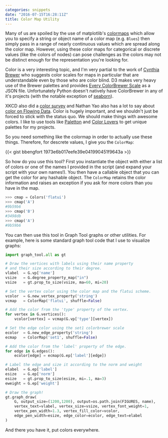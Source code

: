 ```yaml
---
categories: snippets
date: "2016-07-15T16:28:11Z"
title: Color Map Utility
---
```


Many of us are spoiled by the use of matplotlib's [colormaps](http://matplotlib.org/examples/color/colormaps_reference.html) which allow you to specify a string or object name of a color map (e.g. `Blues`) then simply pass in a range of nearly continuous values which are spread along the color map. However, using these color maps for categorical or discrete values (like the colors of nodes) can pose challenges as the colors may not be distinct enough for the representation you're looking for.

Color is a very interesting topic, and I'm very partial to the work of [Cynthia Brewer](http://colorbrewer2.org/) who suggests color scales for maps in particular that are understandable even by those who are color blind. D3 makes very heavy use of the Brewer palettes and provides [Every ColorBrewer Scale](https://bl.ocks.org/mbostock/5577023) as a JSON file. Unfortunately Python doesn't natively have ColorBrewer in any of it's projects (with the notable exception of [seaborn](https://stanford.edu/~mwaskom/software/seaborn/)).

XKCD also did a [color survey](https://blog.xkcd.com/2010/05/03/color-survey-results/) and Nathan Yao also has a lot to say about [color on Flowing Data](https://flowingdata.com/tag/color/). Color is hugely important, and we shouldn't just be forced to stick with the status quo. We should make things with awesome colors. I like to use tools like [Paletton](http://paletton.com/) and [Color Lovers](http://www.colourlovers.com/palettes) to get unique palettes for my projects.

So you need something like the colormap in order to actually use these things. Therefore, for descrete values, I give you the `ColorMap`:

{{< gist bbengfort 1973e6b017eefe39e041990451f9643a >}}

So how do you use this tool? First you instantiate the object with either a list of colors or one of the names I provided in the script (and expand your script with your own names!). You then have a callable object that you can get the color for any hashable object. The `ColorMap` retains the color information and raises an exception if you ask for more colors than you have in the map.

```python
>>> cmap = Colors('flatui')
>>> cmap('A')
#9b59b6
>>> cmap('B')
#3498db
>>> cmap('A')
#9b59b6
```

You can then use this tool in Graph Tool graphs or other utilities. For example, here is some standard graph tool code that I use to visualize graphs:

```python
import graph_tool.all as gt

# Draw the vertices with labels using their name property
# and their size according to their degree.
vlabel  = G.vp['name']
vsize   = G.degree_property_map("in")
vsize   = gt.prop_to_size(vsize, ma=60, mi=20)

# Set the vertex color using the color map and the flatui scheme.
vcolor  = G.new_vertex_property('string')
vcmap   = ColorMap('flatui', shuffle=False)

# Add the color from the 'type' property of the vertex.
for vertex in G.vertices():
    vcolor[vertex] = vcmap(G.vp['type'][vertex])

# Set the edge color using the set1 colorbrewer scale
ecolor  = G.new_edge_property('string')
ecmap   = ColorMap('set1', shuffle=False)

# Add the color from the 'label' property of the edge.
for edge in G.edges():
    ecolor[edge] = ecmap(G.ep['label'][edge])

# Label the edge and size it according to the norm and weight
elabel  = G.ep['label']
esize   = G.ep['norm']
esize   = gt.prop_to_size(esize, mi=.1, ma=3)
eweight = G.ep['weight']

# Draw the graph!
gt.graph_draw(
    G, output_size=(1200,1200), output=os.path.join(FIGURES, name),
    vertex_text=vlabel, vertex_size=vsize, vertex_font_weight=1,
    vertex_pen_width=1.3, vertex_fill_color=vcolor,
    edge_pen_width=esize, edge_color=ecolor, edge_text=elabel
)
```

And there you have it, put colors everywhere.
